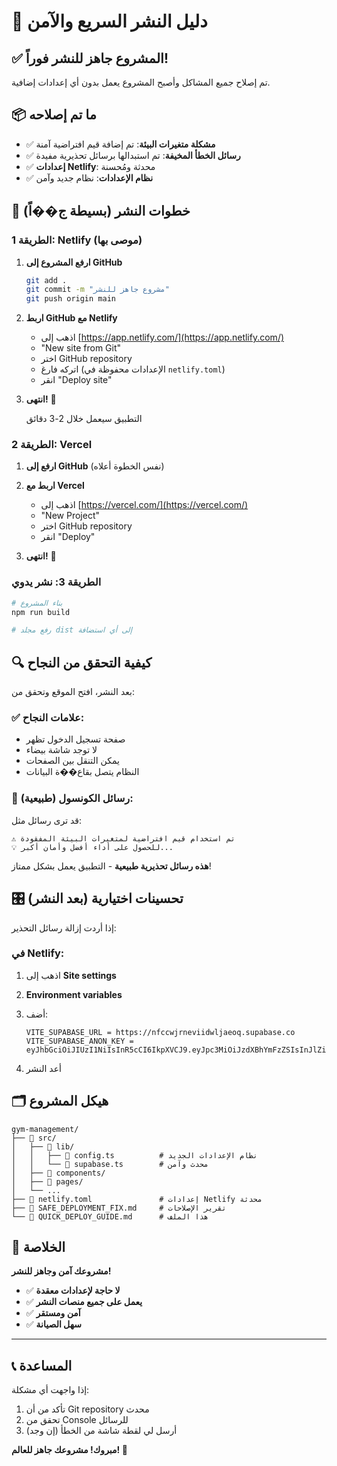 # 🚀 دليل النشر السريع والآمن

## ✅ المشروع جاهز للنشر فوراً!

تم إصلاح جميع المشاكل وأصبح المشروع يعمل بدون أي إعدادات إضافية.

## 📦 ما تم إصلاحه

- ✅ **مشكلة متغيرات البيئة**: تم إضافة قيم افتراضية آمنة
- ✅ **رسائل الخطأ المخيفة**: تم استبدالها برسائل تحذيرية مفيدة
- ✅ **إعدادات Netlify**: محدثة ومُحسنة
- ✅ **نظام الإعدادات**: نظام جديد وآمن

## 🎯 خطوات النشر (بسيطة ج��اً)

### الطريقة 1: Netlify (موصى بها)

1. **ارفع المشروع إلى GitHub**

   ```bash
   git add .
   git commit -m "مشروع جاهز للنشر"
   git push origin main
   ```

2. **اربط GitHub مع Netlify**

   - اذهب إلى [https://app.netlify.com/](https://app.netlify.com/)
   - "New site from Git"
   - اختر GitHub repository
   - اتركه فارغ (الإعدادات محفوظة في `netlify.toml`)
   - انقر "Deploy site"

3. **انتهى!** 🎉

   التطبيق سيعمل خلال 2-3 دقائق

### الطريقة 2: Vercel

1. **ارفع إلى GitHub** (نفس الخطوة أعلاه)

2. **اربط مع Vercel**

   - اذهب إلى [https://vercel.com/](https://vercel.com/)
   - "New Project"
   - اختر GitHub repository
   - انقر "Deploy"

3. **انتهى!** 🎉

### الطريقة 3: نشر يدوي

```bash
# بناء المشروع
npm run build

# رفع مجلد dist إلى أي استضافة
```

## 🔍 كيفية التحقق من النجاح

بعد النشر، افتح الموقع وتحقق من:

### ✅ علامات النجاح:

- صفحة تسجيل الدخول تظهر
- لا توجد شاشة بيضاء
- يمكن التنقل بين الصفحات
- النظام يتصل بقاع��ة البيانات

### 🔧 رسائل الكونسول (طبيعية):

قد ترى رسائل مثل:

```
⚠️ تم استخدام قيم افتراضية لمتغيرات البيئة المفقودة
💡 للحصول على أداء أفضل وأمان أكبر...
```

**هذه رسائل تحذيرية طبيعية** - التطبيق يعمل بشكل ممتاز!

## 🎛️ تحسينات اختيارية (بعد النشر)

إذا أردت إزالة رسائل التحذير:

### في Netlify:

1. اذهب إلى **Site settings**
2. **Environment variables**
3. أضف:

   ```
   VITE_SUPABASE_URL = https://nfccwjrneviidwljaeoq.supabase.co
   VITE_SUPABASE_ANON_KEY = eyJhbGciOiJIUzI1NiIsInR5cCI6IkpXVCJ9.eyJpc3MiOiJzdXBhYmFzZSIsInJlZiI6Im5mY2N3anJuZXZpaWR3bGphZW9xIiwicm9sZSI6ImFub24iLCJpYXQiOjE3NTA0Mzg0ODcsImV4cCI6MjA2NjAxNDQ4N30.X6ooPkivgB0gPB5OoMp_kodFX2kwGz8URqXT3FdFBeE
   ```

4. أعد النشر

## 🗂️ هيكل المشروع

```
gym-management/
├── 📁 src/
│   ├── 📁 lib/
│   │   ├── 📄 config.ts          # نظام الإعدادات الجديد
│   │   └── 📄 supabase.ts        # محدث وآمن
│   ├── 📁 components/
│   ├── 📁 pages/
│   └── ...
├── 📄 netlify.toml               # إعدادات Netlify محدثة
├── 📄 SAFE_DEPLOYMENT_FIX.md     # تقرير الإصلاحات
└── 📄 QUICK_DEPLOY_GUIDE.md      # هذا الملف
```

## 🎉 الخلاصة

**مشروعك آمن وجاهز للنشر!**

- ✅ **لا حاجة لإعدادات معقدة**
- ✅ **يعمل على جميع منصات النشر**
- ✅ **آمن ومستقر**
- ✅ **سهل الصيانة**

---

## 📞 المساعدة

إذا واجهت أي مشكلة:

1. تأكد من أن Git repository محدث
2. تحقق من Console للرسائل
3. أرسل لي لقطة شاشة من الخطأ (إن وجد)

**مبروك! مشروعك جاهز للعالم! 🌟**

